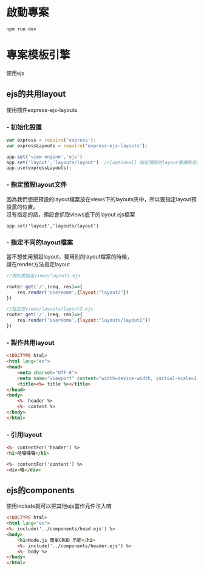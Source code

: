 # 啟動專案
```
npm run dev
```
# 專案模板引擎
使用ejs
## ejs的共用layout
使用插件express-ejs-layouts
### - 初始化設置
```javascript
var express = require('express');
var expressLayouts = require('express-ejs-layouts');

app.set('view engine','ejs')
app.set('layout','layouts/layout')  //[optional] 指定預設的layout要讀取在layouts/layout
app.use(expressLayouts);

```
### - 指定預設layout文件
因為我們想把預設的layout檔案放在views下的layouts夾中，所以要指定layout預設黨的位置。<br>
沒有指定的話，預設會抓取views底下的layout.ejs檔案
```
app.set('layout','layouts/layout')
```
### - 指定不同的layout檔案
當不想使用預設layout，要用別的layout檔案的時候，<br>
請在render方法指定layout
```javascript
//例如要指定views/layout2.ejs

router.get('/',(req, res)=>{
    res.render('UserHome',{layout:"layout2"})
})

//指定在views/layouts/layout2.ejs
router.get('/',(req, res)=>{
    res.render('UserHome',{layout:"layouts/layout2"})
})
```
### - 製作共用layout
```html
<!DOCTYPE html>
<html lang="en">
<head>
    <meta charset="UTF-8">
    <meta name="viewport" content="width=device-width, initial-scale=1.0">
    <title><%= title %></title>
</head>
<body>
    <%- header %>
    <%- content %>
</body>
</html>
```
### - 引用layout
```html
<%- contentFor('header') %>
<h1>哈囉囉囉</h1>

<%- contentFor('content') %>
<div>略</div>
```
## ejs的components
使用include就可以把其他ejs當作元件注入唷
```html
<!DOCTYPE html>
<html lang="en">
<%- include('../components/head.ejs') %>
<body>
    <h1>Node.js 簡單CRUD 示範</h1>
    <%- include('../components/header.ejs') %>
    <%- body %>
</body>
</html>
```


